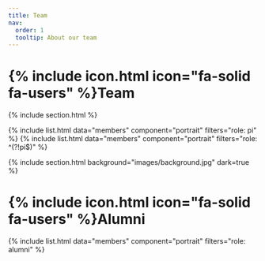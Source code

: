 ```yaml
---
title: Team
nav:
  order: 1
  tooltip: About our team
---
```


# {% include icon.html icon="fa-solid fa-users" %}Team

{% include section.html %}

{% include list.html data="members" component="portrait" filters="role: pi" %}
{% include list.html data="members" component="portrait" filters="role: ^(?!pi$)" %}

{% include section.html background="images/background.jpg" dark=true %}

# {% include icon.html icon="fa-solid fa-users" %}Alumni

{% include list.html data="members" component="portrait" filters="role: alumni" %}


